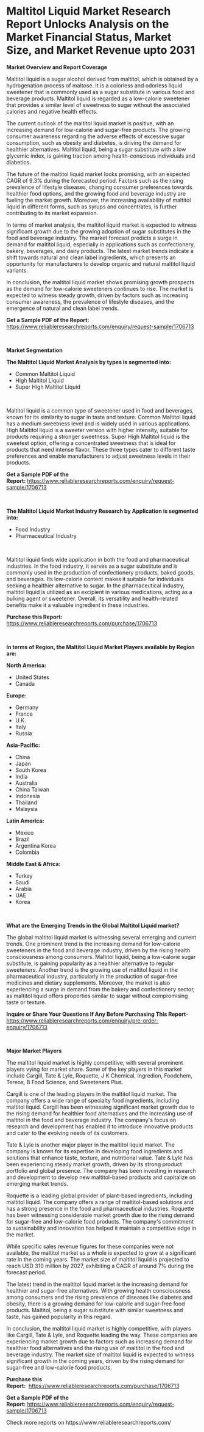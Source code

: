 <p><h1>Maltitol Liquid Market Research Report Unlocks Analysis on the Market Financial Status, Market Size, and Market Revenue upto 2031</h1></p><p><strong>Market Overview and Report Coverage</strong></p>
<p><p>Maltitol liquid is a sugar alcohol derived from maltitol, which is obtained by a hydrogenation process of maltose. It is a colorless and odorless liquid sweetener that is commonly used as a sugar substitute in various food and beverage products. Maltitol liquid is regarded as a low-calorie sweetener that provides a similar level of sweetness to sugar without the associated calories and negative health effects.</p><p>The current outlook of the maltitol liquid market is positive, with an increasing demand for low-calorie and sugar-free products. The growing consumer awareness regarding the adverse effects of excessive sugar consumption, such as obesity and diabetes, is driving the demand for healthier alternatives. Maltitol liquid, being a sugar substitute with a low glycemic index, is gaining traction among health-conscious individuals and diabetics.</p><p>The future of the maltitol liquid market looks promising, with an expected CAGR of 9.3% during the forecasted period. Factors such as the rising prevalence of lifestyle diseases, changing consumer preferences towards healthier food options, and the growing food and beverage industry are fueling the market growth. Moreover, the increasing availability of maltitol liquid in different forms, such as syrups and concentrates, is further contributing to its market expansion.</p><p>In terms of market analysis, the maltitol liquid market is expected to witness significant growth due to the growing adoption of sugar substitutes in the food and beverage industry. The market forecast predicts a surge in demand for maltitol liquid, especially in applications such as confectionery, bakery, beverages, and dairy products. The latest market trends indicate a shift towards natural and clean label ingredients, which presents an opportunity for manufacturers to develop organic and natural maltitol liquid variants.</p><p>In conclusion, the maltitol liquid market shows promising growth prospects as the demand for low-calorie sweeteners continues to rise. The market is expected to witness steady growth, driven by factors such as increasing consumer awareness, the prevalence of lifestyle diseases, and the emergence of natural and clean label trends.</p></p>
<p><strong>Get a Sample PDF of the Report:</strong> <a href="https://www.reliableresearchreports.com/enquiry/request-sample/1706713">https://www.reliableresearchreports.com/enquiry/request-sample/1706713</a></p>
<p>&nbsp;</p>
<p><strong>Market Segmentation</strong></p>
<p><strong>The Maltitol Liquid Market Analysis by types is segmented into:</strong></p>
<p><ul><li>Common Maltitol Liquid</li><li>High Maltitol Liquid</li><li>Super High Maltitol Liquid</li></ul></p>
<p>&nbsp;</p>
<p><p>Maltitol liquid is a common type of sweetener used in food and beverages, known for its similarity to sugar in taste and texture. Common Maltitol liquid has a medium sweetness level and is widely used in various applications. High Maltitol liquid is a sweeter version with higher intensity, suitable for products requiring a stronger sweetness. Super High Maltitol liquid is the sweetest option, offering a concentrated sweetness that is ideal for products that need intense flavor. These three types cater to different taste preferences and enable manufacturers to adjust sweetness levels in their products.</p></p>
<p><strong>Get a Sample PDF of the Report:</strong>&nbsp;<a href="https://www.reliableresearchreports.com/enquiry/request-sample/1706713">https://www.reliableresearchreports.com/enquiry/request-sample/1706713</a></p>
<p>&nbsp;</p>
<p><strong>The Maltitol Liquid Market Industry Research by Application is segmented into:</strong></p>
<p><ul><li>Food Industry</li><li>Pharmaceutical Industry</li></ul></p>
<p>&nbsp;</p>
<p><p>Maltitol liquid finds wide application in both the food and pharmaceutical industries. In the food industry, it serves as a sugar substitute and is commonly used in the production of confectionery products, baked goods, and beverages. Its low-calorie content makes it suitable for individuals seeking a healthier alternative to sugar. In the pharmaceutical industry, maltitol liquid is utilized as an excipient in various medications, acting as a bulking agent or sweetener. Overall, its versatility and health-related benefits make it a valuable ingredient in these industries.</p></p>
<p><strong>Purchase this Report:</strong>&nbsp; <a href="https://www.reliableresearchreports.com/purchase/1706713">https://www.reliableresearchreports.com/purchase/1706713</a></p>
<p>&nbsp;</p>
<p><strong>In terms of Region, the Maltitol Liquid Market Players available by Region are:</strong></p>
<p>
    <p> <strong> North America: </strong>
        <ul>
            <li>United States</li>
            <li>Canada</li>
        </ul>
        </p> 
    <p> <strong> Europe: </strong>
        <ul>
            <li>Germany</li>
            <li>France</li>
            <li>U.K.</li>
            <li>Italy</li>
            <li>Russia</li>
        </ul>
        </p> 
    <p> <strong> Asia-Pacific: </strong>
        <ul>
            <li>China</li>
            <li>Japan</li>
            <li>South Korea</li>
            <li>India</li>
            <li>Australia</li>
            <li>China Taiwan</li>
            <li>Indonesia</li>
            <li>Thailand</li>
            <li>Malaysia</li>
        </ul>
        </p> 
    <p> <strong> Latin America: </strong>
        <ul>
            <li>Mexico</li>
            <li>Brazil</li>
            <li>Argentina Korea</li>
            <li>Colombia</li>
        </ul>
        </p> 
    <p> <strong> Middle East & Africa: </strong>
        <ul>
            <li>Turkey</li>
            <li>Saudi</li>
            <li>Arabia</li>
            <li>UAE</li>
            <li>Korea</li>
        </ul>
    </p>
    </p>
<p>&nbsp;</p>
<p><strong>What are the Emerging Trends in the Global Maltitol Liquid market?</strong></p>
<p><p>The global maltitol liquid market is witnessing several emerging and current trends. One prominent trend is the increasing demand for low-calorie sweeteners in the food and beverage industry, driven by the rising health consciousness among consumers. Maltitol liquid, being a low-calorie sugar substitute, is gaining popularity as a healthier alternative to regular sweeteners. Another trend is the growing use of maltitol liquid in the pharmaceutical industry, particularly in the production of sugar-free medicines and dietary supplements. Moreover, the market is also experiencing a surge in demand from the bakery and confectionery sector, as maltitol liquid offers properties similar to sugar without compromising taste or texture.</p></p>
<p><strong>Inquire or Share Your Questions If Any Before Purchasing This Report</strong>- <a href="https://www.reliableresearchreports.com/enquiry/pre-order-enquiry/1706713">https://www.reliableresearchreports.com/enquiry/pre-order-enquiry/1706713</a></p>
<p>&nbsp;</p>
<p><strong>Major Market Players</strong></p>
<p><p>The maltitol liquid market is highly competitive, with several prominent players vying for market share. Some of the key players in this market include Cargill, Tate & Lyle, Roquette, J K Chemical, Ingredion, Foodchem, Tereos, B Food Science, and Sweeteners Plus.</p><p>Cargill is one of the leading players in the maltitol liquid market. The company offers a wide range of specialty food ingredients, including maltitol liquid. Cargill has been witnessing significant market growth due to the rising demand for healthier food alternatives and the increasing use of maltitol in the food and beverage industry. The company's focus on research and development has enabled it to introduce innovative products and cater to the evolving needs of its customers.</p><p>Tate & Lyle is another major player in the maltitol liquid market. The company is known for its expertise in developing food ingredients and solutions that enhance taste, texture, and nutritional value. Tate & Lyle has been experiencing steady market growth, driven by its strong product portfolio and global presence. The company has been investing in research and development to develop new maltitol-based products and capitalize on emerging market trends.</p><p>Roquette is a leading global provider of plant-based ingredients, including maltitol liquid. The company offers a range of maltitol-based solutions and has a strong presence in the food and pharmaceutical industries. Roquette has been witnessing considerable market growth due to the rising demand for sugar-free and low-calorie food products. The company's commitment to sustainability and innovation has helped it maintain a competitive edge in the market.</p><p>While specific sales revenue figures for these companies were not available, the maltitol market as a whole is expected to grow at a significant rate in the coming years. The market size of maltitol liquid is projected to reach USD 310 million by 2027, exhibiting a CAGR of around 7% during the forecast period.</p><p>The latest trend in the maltitol liquid market is the increasing demand for healthier and sugar-free alternatives. With growing health consciousness among consumers and the rising prevalence of diseases like diabetes and obesity, there is a growing demand for low-calorie and sugar-free food products. Maltitol, being a sugar substitute with similar sweetness and taste, has gained popularity in this regard.</p><p>In conclusion, the maltitol liquid market is highly competitive, with players like Cargill, Tate & Lyle, and Roquette leading the way. These companies are experiencing market growth due to factors such as increasing demand for healthier food alternatives and the rising use of maltitol in the food and beverage industry. The market size of maltitol liquid is expected to witness significant growth in the coming years, driven by the rising demand for sugar-free and low-calorie food products.</p></p>
<p><strong>Purchase this Report:</strong>&nbsp;&nbsp;<a href="https://www.reliableresearchreports.com/purchase/1706713">https://www.reliableresearchreports.com/purchase/1706713</a></p>
<p></p>
<p><strong>Get a Sample PDF of the Report:</strong>&nbsp;<a href="https://www.reliableresearchreports.com/enquiry/request-sample/1706713">https://www.reliableresearchreports.com/enquiry/request-sample/1706713</a></p>
<p>Check more reports on https://www.reliableresearchreports.com/</p>
